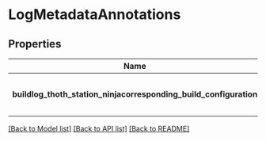 # LogMetadataAnnotations

## Properties
Name | Type | Description | Notes
------------ | ------------- | ------------- | -------------
**buildlog_thoth_station_ninjacorresponding_build_configuration** | **str** | Contains all particulars about the build log.  | [optional] 

[[Back to Model list]](../README.md#documentation-for-models) [[Back to API list]](../README.md#documentation-for-api-endpoints) [[Back to README]](../README.md)


